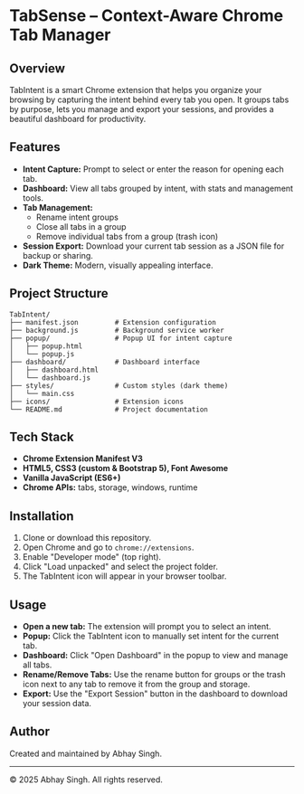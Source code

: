 
# TabSense – Context-Aware Chrome Tab Manager

## Overview
TabIntent is a smart Chrome extension that helps you organize your browsing by capturing the intent behind every tab you open. It groups tabs by purpose, lets you manage and export your sessions, and provides a beautiful dashboard for productivity.

## Features
- **Intent Capture:** Prompt to select or enter the reason for opening each tab.
- **Dashboard:** View all tabs grouped by intent, with stats and management tools.
- **Tab Management:**
	- Rename intent groups
	- Close all tabs in a group
	- Remove individual tabs from a group (trash icon)
- **Session Export:** Download your current tab session as a JSON file for backup or sharing.
- **Dark Theme:** Modern, visually appealing interface.

## Project Structure
```
TabIntent/
├── manifest.json         # Extension configuration
├── background.js         # Background service worker
├── popup/                # Popup UI for intent capture
│   ├── popup.html
│   └── popup.js
├── dashboard/            # Dashboard interface
│   ├── dashboard.html
│   └── dashboard.js
├── styles/               # Custom styles (dark theme)
│   └── main.css
├── icons/                # Extension icons
└── README.md             # Project documentation
```

## Tech Stack
- **Chrome Extension Manifest V3**
- **HTML5, CSS3 (custom & Bootstrap 5), Font Awesome**
- **Vanilla JavaScript (ES6+)**
- **Chrome APIs:** tabs, storage, windows, runtime

## Installation
1. Clone or download this repository.
2. Open Chrome and go to `chrome://extensions`.
3. Enable "Developer mode" (top right).
4. Click "Load unpacked" and select the project folder.
5. The TabIntent icon will appear in your browser toolbar.

## Usage
- **Open a new tab:** The extension will prompt you to select an intent.
- **Popup:** Click the TabIntent icon to manually set intent for the current tab.
- **Dashboard:** Click "Open Dashboard" in the popup to view and manage all tabs.
- **Rename/Remove Tabs:** Use the rename button for groups or the trash icon next to any tab to remove it from the group and storage.
- **Export:** Use the "Export Session" button in the dashboard to download your session data.

## Author
Created and maintained by Abhay Singh.

---
© 2025 Abhay Singh. All rights reserved.
